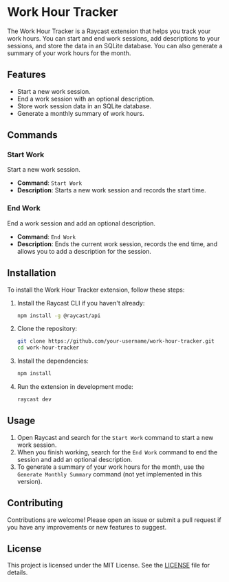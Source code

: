 # Work Hour Tracker

The Work Hour Tracker is a Raycast extension that helps you track your work hours. You can start and end work sessions, add descriptions to your sessions, and store the data in an SQLite database. You can also generate a summary of your work hours for the month.

## Features

- Start a new work session.
- End a work session with an optional description.
- Store work session data in an SQLite database.
- Generate a monthly summary of work hours.

## Commands

### Start Work

Start a new work session.

- **Command**: `Start Work`
- **Description**: Starts a new work session and records the start time.

### End Work

End a work session and add an optional description.

- **Command**: `End Work`
- **Description**: Ends the current work session, records the end time, and allows you to add a description for the session.

## Installation

To install the Work Hour Tracker extension, follow these steps:

1. Install the Raycast CLI if you haven't already:

    ```sh
    npm install -g @raycast/api
    ```

2. Clone the repository:

    ```sh
    git clone https://github.com/your-username/work-hour-tracker.git
    cd work-hour-tracker
    ```

3. Install the dependencies:

    ```sh
    npm install
    ```

4. Run the extension in development mode:

    ```sh
    raycast dev
    ```

## Usage

1. Open Raycast and search for the `Start Work` command to start a new work session.
2. When you finish working, search for the `End Work` command to end the session and add an optional description.
3. To generate a summary of your work hours for the month, use the `Generate Monthly Summary` command (not yet implemented in this version).

## Contributing

Contributions are welcome! Please open an issue or submit a pull request if you have any improvements or new features to suggest.

## License

This project is licensed under the MIT License. See the [LICENSE](LICENSE) file for details.
